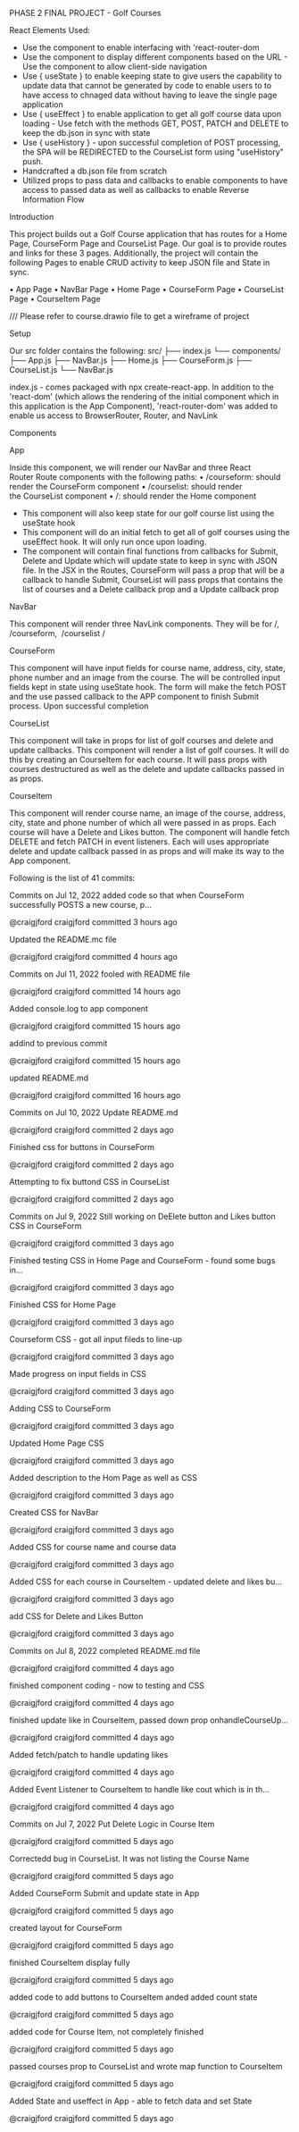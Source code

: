 PHASE 2 FINAL PROJECT - Golf Courses

React Elements Used:

- Use the <BrowserRouter> component to enable interfacing with
  'react-router-dom
- Use the <Route> component to display different components based on the URL - Use the <NavLink> component to allow client-side navigation
- Use { useState } to enable keeping state to give users the capability to update data
  that cannot be generated by code to enable users to to have access to chnaged data without having
  to leave the single page application
- Use { useEffect } to enable application to get all golf course data upon loading - Use fetch with the methods GET, POST, PATCH and DELETE to keep the db.json in sync with state
- Use { useHistory } - upon successful completion of POST processing, the SPA will be REDIRECTED to the CourseList form using "useHistory" push.
- Handcrafted a db.json file from scratch
- Utilized props to pass data and callbacks to enable components to have access to passed data as well as callbacks to enable Reverse Information Flow

Introduction

This project builds out a Golf Course application that has routes for a Home Page, CourseForm Page and CourseList Page. Our goal is to provide routes and links for these 3 pages. Additionally, the project will contain the following Pages to enable CRUD activity to keep JSON file and State in sync.

• App Page
• NavBar Page
• Home Page
• CourseForm Page
• CourseList Page
• CourseItem Page

/// Please refer to course.drawio file to get a wireframe of project

Setup

Our src folder contains the following:
src/
├── index.js
└── components/
├── App.js
├── NavBar.js
├── Home.js
├── CourseForm.js
├── CourseList.js
└── NavBar.js

index.js - comes packaged with npx create-react-app. In addition to the 'react-dom' (which allows the rendering of the initial component which in this application is the App Component), 'react-router-dom' was added to enable us access to BrowserRouter, Router, and NavLink

Components

App

Inside this component, we will render our NavBar and three React Router Route components with the following paths:
• /courseform: should render the CourseForm component
• /courselist: should render the CourseList component
• /: should render the Home component

- This component will also keep state for our golf course list using the useState hook
- This component will do an initial fetch to get all of golf courses using the useEffect hook. It will only run once upon loading.
- The component will contain final functions from callbacks for Submit, Delete and Update which will update state to keep in sync with JSON file. In the JSX in the Routes, CourseForm will pass a prop that will be a callback to handle Submit, CourseList will pass props that contains the list of courses and a Delete callback prop and a Update callback prop

NavBar

This component will render three NavLink components. They will be for /,  /courseform,  /courselist /

CourseForm

This component will have input fields for course name, address, city, state, phone number and an image from the course. The will be controlled input fields kept in state using useState hook. The form will make the fetch POST and the use passed callback to the APP component to finish Submit process. Upon successful completion

CourseList

This component will take in props for list of golf courses and delete and update callbacks. This component will render a list of golf courses. It will do this by creating an CourseItem for each course. It will pass props with courses destructured as well as the delete and update callbacks passed in as props.

CourseItem

This component will render course name, an image of the course, address, city, state and phone number of which all were passed in as props. Each course will have a Delete and Likes button. The component will handle fetch DELETE and fetch PATCH in event listeners. Each will uses appropriate delete and update callback passed in as props and will make its way to the App component.

Following is the list of 41 commits:

Commits on Jul 12, 2022
added code so that when CourseForm successfully POSTS a new course, p…

@craigjford
craigjford committed 3 hours ago

Updated the README.mc file

@craigjford
craigjford committed 4 hours ago

Commits on Jul 11, 2022
fooled with README file

@craigjford
craigjford committed 14 hours ago

Added console.log to app component

@craigjford
craigjford committed 15 hours ago

addind to previous commit

@craigjford
craigjford committed 15 hours ago

updated README.md

@craigjford
craigjford committed 16 hours ago

Commits on Jul 10, 2022
Update README.md

@craigjford
craigjford committed 2 days ago

Finished css for buttons in CourseForm

@craigjford
craigjford committed 2 days ago

Attempting to fix buttond CSS in CourseList

@craigjford
craigjford committed 2 days ago

Commits on Jul 9, 2022
Still working on DeElete button and Likes button CSS in CourseForm

@craigjford
craigjford committed 3 days ago

Finished testing CSS in Home Page and CourseForm - found some bugs in…

@craigjford
craigjford committed 3 days ago

Finished CSS for Home Page

@craigjford
craigjford committed 3 days ago

Courseform CSS - got all input fileds to line-up

@craigjford
craigjford committed 3 days ago

Made progress on input fields in CSS

@craigjford
craigjford committed 3 days ago

Adding CSS to CourseForm

@craigjford
craigjford committed 3 days ago

Updated Home Page CSS

@craigjford
craigjford committed 3 days ago

Added description to the Hom Page as well as CSS

@craigjford
craigjford committed 3 days ago

Created CSS for NavBar

@craigjford
craigjford committed 3 days ago

Added CSS for course name and course data

@craigjford
craigjford committed 3 days ago

Added CSS for each course in CourseItem - updated delete and likes bu…

@craigjford
craigjford committed 3 days ago

add CSS for Delete and Likes Button

@craigjford
craigjford committed 3 days ago

Commits on Jul 8, 2022
completed README.md file

@craigjford
craigjford committed 4 days ago

finished component coding - now to testing and CSS

@craigjford
craigjford committed 4 days ago

finished update like in CourseItem, passed down prop onhandleCourseUp…

@craigjford
craigjford committed 4 days ago

Added fetch/patch to handle updating likes

@craigjford
craigjford committed 4 days ago

Added Event Listener to CourseItem to handle like cout which is in th…

@craigjford
craigjford committed 4 days ago

Commits on Jul 7, 2022
Put Delete Logic in Course Item

@craigjford
craigjford committed 5 days ago

Correctedd bug in CourseList. It was not listing the Course Name

@craigjford
craigjford committed 5 days ago

Added CourseForm Submit and update state in App

@craigjford
craigjford committed 5 days ago

created layout for CourseForm

@craigjford
craigjford committed 5 days ago

finished CourseItem display fully

@craigjford
craigjford committed 5 days ago

added code to add buttons to CourseItem anded added count state

@craigjford
craigjford committed 5 days ago

added code for Course Item, not completely finished

@craigjford
craigjford committed 5 days ago

passed courses prop to CourseList and wrote map function to CourseItem

@craigjford
craigjford committed 5 days ago

Added State and useffect in App - able to fetch data and set State

@craigjford
craigjford committed 5 days ago
